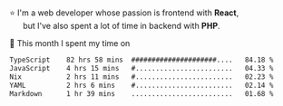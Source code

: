 ⭐ I'm a web developer whose passion is frontend with <b>React</b>,<br/>
&nbsp; &nbsp; &nbsp; but I've also spent a lot of time in backend with <b>PHP</b>.

📅 This month I spent my time on

<!--START_SECTION:waka-->

```txt
TypeScript    82 hrs 58 mins  #####################....   84.18 %
JavaScript    4 hrs 15 mins   #........................   04.33 %
Nix           2 hrs 11 mins   #........................   02.23 %
YAML          2 hrs 6 mins    #........................   02.14 %
Markdown      1 hr 39 mins    .........................   01.68 %
```

<!--END_SECTION:waka-->
